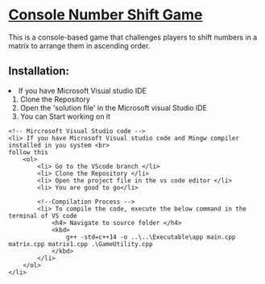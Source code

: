 <u><h1> Console Number Shift Game </h1></u>

<p> This is a console-based game that challenges players to shift numbers in a matrix to arrange them in ascending order. </p>


<h2> Installation: </h2>
	<!-- Mircrosoft Visual Studio -->
	<li> If you have Microsoft Visual studio IDE 
		<ol>
      	<li> Clone the Repository </li>
				<li> Open the 'solution file' in the Microsoft visual Studio IDE </li>
	      <li> You can Start working on it </li>
		</ol>
	</li>

	<!-- Mircrosoft Visual Studio code -->
	<li> If you have Microsoft Visual studio code and Mingw compiler installed in you system <br>
	follow this 
		<ol>
			<li> Go to the VScode branch </li>
			<li> Clone the Repository </li>
			<li> Open the project file in the vs code editor </li>
			<li> You are good to go</li> 

			<!--Compilation Process -->
			<li> To compile the code, execute the below command in the terminal of VS code 
				<h4> Navigate to source folder </h4>
				<kbd>
					g++ -std=c++14 -o ..\..\Executable\app main.cpp matrix.cpp matrix1.cpp .\GameUtility.cpp
				</kbd>
			</li>
		</ol>
	</li>

